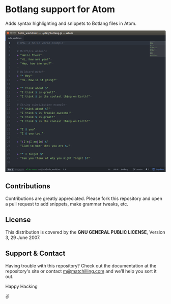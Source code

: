 # Botlang support for Atom

Adds syntax highlighting and snippets to Botlang files in Atom.

![screenshot: syntax highlighting botlang](./example.png)

## Contributions

Contributions are greatly appreciated. Please fork this repository and open a pull request to add snippets, make grammar tweaks, etc.

## License

This distribution is covered by the **GNU GENERAL PUBLIC LICENSE**, Version 3, 29 June 2007.

## Support & Contact

Having trouble with this repository? Check out the documentation at the repository's site or contact m@matchilling.com and we’ll help you sort it out.

Happy Hacking

:v:
